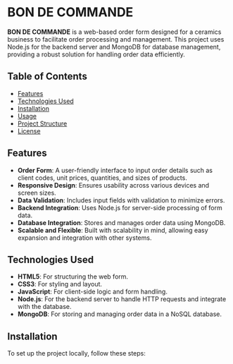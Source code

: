 # BON DE COMMANDE

**BON DE COMMANDE** is a web-based order form designed for a ceramics business to facilitate order processing and management. This project uses Node.js for the backend server and MongoDB for database management, providing a robust solution for handling order data efficiently.

## Table of Contents

- [Features](#features)
- [Technologies Used](#technologies-used)
- [Installation](#installation)
- [Usage](#usage)
- [Project Structure](#project-structure)
- [License](#license)

## Features

- **Order Form**: A user-friendly interface to input order details such as client codes, unit prices, quantities, and sizes of products.
- **Responsive Design**: Ensures usability across various devices and screen sizes.
- **Data Validation**: Includes input fields with validation to minimize errors.
- **Backend Integration**: Uses Node.js for server-side processing of form data.
- **Database Integration**: Stores and manages order data using MongoDB.
- **Scalable and Flexible**: Built with scalability in mind, allowing easy expansion and integration with other systems.

## Technologies Used

- **HTML5**: For structuring the web form.
- **CSS3**: For styling and layout.
- **JavaScript**: For client-side logic and form handling.
- **Node.js**: For the backend server to handle HTTP requests and integrate with the database.
- **MongoDB**: For storing and managing order data in a NoSQL database.

## Installation

To set up the project locally, follow these steps:


